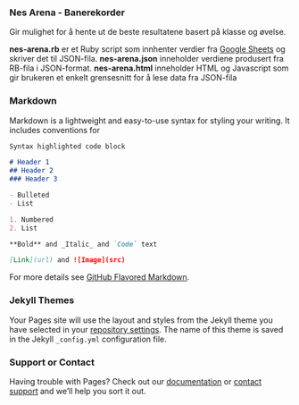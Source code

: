 ### Nes Arena - Banerekorder

Gir mulighet for å hente ut de beste resultatene basert på klasse og øvelse.

**nes-arena.rb** er et Ruby script som innhenter verdier fra [Google Sheets](https://docs.google.com/spreadsheets/d/1zA44L7hW48u4mY8RAxR3xK11XJn6eSExLoXHG6mN4gc/edit?usp=sharing) og skriver det til JSON-fila.
**nes-arena.json** inneholder verdiene produsert fra RB-fila i JSON-format.
**nes-arena.html** inneholder HTML og Javascript som gir brukeren et enkelt grensesnitt for å lese data fra JSON-fila



### Markdown

Markdown is a lightweight and easy-to-use syntax for styling your writing. It includes conventions for

```markdown
Syntax highlighted code block

# Header 1
## Header 2
### Header 3

- Bulleted
- List

1. Numbered
2. List

**Bold** and _Italic_ and `Code` text

[Link](url) and ![Image](src)
```

For more details see [GitHub Flavored Markdown](https://guides.github.com/features/mastering-markdown/).

### Jekyll Themes

Your Pages site will use the layout and styles from the Jekyll theme you have selected in your [repository settings](https://github.com/ondemannen/nes-arena/settings). The name of this theme is saved in the Jekyll `_config.yml` configuration file.

### Support or Contact

Having trouble with Pages? Check out our [documentation](https://help.github.com/categories/github-pages-basics/) or [contact support](https://github.com/contact) and we’ll help you sort it out.
